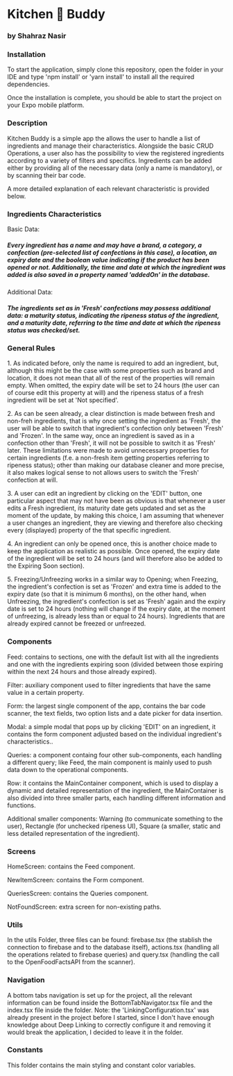<h1>Kitchen 🌱 Buddy</h1>
<h3>by Shahraz Nasir</h3>
<h3>Installation</h3>
<p>To start the application, simply clone this repository, 
open the folder in your IDE and type 'npm install' or 'yarn install' to install all the required dependencies.</p>
Once the installation is complete, you should be able to start the project on your Expo mobile platform.
<h3>Description</h3>
<p>Kitchen Buddy is a simple app the allows the user to handle a list of ingredients and manage their characteristics. Alongside the basic CRUD Operations,
a user also has the possibility to view the registered ingredients according to a variety of filters and specifics. Ingredients can be added either by providing 
all of the necessary data (only a name is mandatory), or by scanning their bar code.</p>
A more detailed explanation of each relevant characteristic is provided below.
<h3>Ingredients Characteristics</h3>
<p>Basic Data:</p>
<h5>Every ingredient has a name and may have a brand, a category, a confection (pre-selected list of confections in this case), a 
location, an expiry date and the boolean value indicating if the product has been opened or not. Additionally, the time and date at which the ingredient was added is also saved in a property named 'addedOn' in the database.</h5>
<p>Additional Data:</p>
<h5>The ingredients set as in 'Fresh' confections may possess additional data: a maturity status, indicating the ripeness status of the ingredient, and a maturity date,
referring to the time and date at which the ripeness status was checked/set.</h5>
<h3>General Rules</h3>
<p>1. As indicated before, only the name is required to add an ingredient, but, although this might be the case with some properties such as brand and location, 
it does not mean that all of the rest of the properties will remain empty. When omitted, the expiry date will be set to 24 hours (the user can of course edit this property at will) and 
the ripeness status of a fresh ingredient will be set at 'Not specified'.</p>
<p>2. As can be seen already, a clear distinction is made between fresh and non-freh ingredients, 
that is why once setting the ingredient as 'Fresh', the user will be able to switch that ingredient's confection only between 'Fresh' and 'Frozen'. In the same way,
once an ingredient is saved as in a confection other than 'Fresh', it will not be possible to switch it as 'Fresh' later. These limitations were made to avoid unnecessary
properties for certain ingredients (f.e. a non-fresh item getting properties referring to ripeness status); other than making our database cleaner and more precise, it also makes logical sense to
not allows users to switch the 'Fresh' confection at will.</p>
<p>3. A user can edit an ingredient by clicking on the 'EDIT' button, one particular aspect that may not have been as obvious is that whenever a user edits a Fresh ingredient,
its maturity date gets updated and set as the moment of the update, by making this choice, I am assuming that whenever a user changes an ingredient, they are viewing
and therefore also checking every (displayed) property of the that specific ingredient.</p>
<p>4. An ingredient can only be opened once, this is another choice made to keep the application as realistic as possible. Once opened, the expiry date of the ingredient
will be set to 24 hours (and will therefore also be added to the Expiring Soon section).</p>
<p>5. Freezing/Unfreezing works in a similar way to Opening; when Freezing, the ingredient's confection is set as 'Frozen' and extra time is added to the expiry date (so that it is minimum 6 months), on the other hand,
when Unfreezing, the ingredient's confection is set as 'Fresh' again and the expiry date is set to 24 hours (nothing will change if the expiry date, at the moment of unfreezing, is already less than or equal to 24 hours). Ingredients that are already expired cannot be freezed or unfreezed.
</p>
<h3>Components</h3>
<p>Feed: contains to sections, one with the default list with all the ingredients and one with the ingredients expiring soon (divided between those expiring within the next 24 hours and those already expired).</p>
<p>Filter: auxiliary component used to filter ingredients that have the same value in a certain property.</p>
<p>Form: the largest single component of the app, contains the bar code scanner, the text fields, two option lists and a date picker for data insertion.</p>
<p>Modal: a simple modal that pops up by clicking 'EDIT' on an ingredient, it contains the form component adjusted based on the individual ingredient's characteristics..</p>
<p>Queries: a component containg four other sub-components, each handling a different query; like Feed, the main component is mainly used to push data down to the operational components.</p>
<p>Row: it contains the MainContainer component, which is used to display a dynamic and detailed representation of the ingredient, the MainContainer
is also divided into three smaller parts, each handling different information and functions.</p>
<p>Additional smaller components: 
Warning (to communicate something to the user), 
Rectangle (for unchecked ripeness UI), Square (a smaller, static and less detailed representation of the ingredient).</p>
<h3>Screens</h3>
<p>HomeScreen: contains the Feed component.</p>
<p>NewItemScreen: contains the Form component.</p>
<p>QueriesScreen: contains the Queries component.</p>
<p>NotFoundScreen: extra screen for non-existing paths.</p>
<h3>Utils</h3>
In the utils Folder, three files can be found: firebase.tsx (the stablish the connection to firebase and to the database itself), 
actions.tsx (handling all the operations related to firebase queries) and query.tsx (handling the call to the OpenFoodFactsAPI from the scanner).
<h3>Navigation</h3>
A bottom tabs navigation is set up for the project, all the relevant information can be found inside the BottomTabNavigator.tsx 
file and the index.tsx file inside the folder. Note: the 'LinkingConfiguration.tsx' was already present in the project before I started, since I don't have enough 
knowledge about Deep Linking to correctly configure it and removing it would break the application, I decided to leave it in the folder.
<h3>Constants</h3>
This folder contains the main styling and constant color variables.





